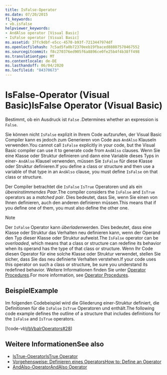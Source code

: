 ```yaml
---
title: IsFalse-Operator
ms.date: 07/20/2015
f1_keywords:
- vb.isfalse
helpviewer_keywords:
- AndAlso operator [Visual Basic]
- IsFalse operator [Visual Basic]
ms.assetid: 37fc9dbf-e5cc-4570-b93f-7213447974df
ms.openlocfilehash: 7c5ad5fa0b72370eeb19fbaced88807570467552
ms.sourcegitcommit: f8c270376ed905f6a8896ce0fe25b4f4b38ff498
ms.translationtype: MT
ms.contentlocale: de-DE
ms.lasthandoff: 06/04/2020
ms.locfileid: "84370673"
---
```

# <a name="isfalse-operator-visual-basic"></a><span data-ttu-id="cc4c4-102">IsFalse-Operator (Visual Basic)</span><span class="sxs-lookup"><span data-stu-id="cc4c4-102">IsFalse Operator (Visual Basic)</span></span>
<span data-ttu-id="cc4c4-103">Bestimmt, ob ein Ausdruck ist `False` .</span><span class="sxs-lookup"><span data-stu-id="cc4c4-103">Determines whether an expression is `False`.</span></span>  
  
 <span data-ttu-id="cc4c4-104">Sie können nicht `IsFalse` explizit in Ihrem Code aufzurufen, der Visual Basic Compiler kann es jedoch zum Generieren von Code aus `AndAlso` Klauseln verwenden.</span><span class="sxs-lookup"><span data-stu-id="cc4c4-104">You cannot call `IsFalse` explicitly in your code, but the Visual Basic compiler can use it to generate code from `AndAlso` clauses.</span></span> <span data-ttu-id="cc4c4-105">Wenn Sie eine Klasse oder Struktur definieren und dann eine Variable dieses Typs in einer- `AndAlso` Klausel verwenden, müssen Sie `IsFalse` für diese Klasse oder Struktur definieren.</span><span class="sxs-lookup"><span data-stu-id="cc4c4-105">If you define a class or structure and then use a variable of that type in an `AndAlso` clause, you must define `IsFalse` on that class or structure.</span></span>  
  
 <span data-ttu-id="cc4c4-106">Der Compiler betrachtet die `IsFalse` `IsTrue` Operatoren und als ein *übereinstimmendes Paar*.</span><span class="sxs-lookup"><span data-stu-id="cc4c4-106">The compiler considers the `IsFalse` and `IsTrue` operators as a *matched pair*.</span></span> <span data-ttu-id="cc4c4-107">Dies bedeutet, dass Sie, wenn Sie einen von Ihnen definieren, auch den anderen definieren müssen.</span><span class="sxs-lookup"><span data-stu-id="cc4c4-107">This means that if you define one of them, you must also define the other one.</span></span>  
  
> [!NOTE]
> <span data-ttu-id="cc4c4-108">Der `IsFalse` Operator kann *überladen*werden. Dies bedeutet, dass eine Klasse oder Struktur das Verhalten neu definieren kann, wenn der Operand den Typ dieser Klasse oder Struktur aufweist.</span><span class="sxs-lookup"><span data-stu-id="cc4c4-108">The `IsFalse` operator can be *overloaded*, which means that a class or structure can redefine its behavior when its operand has the type of that class or structure.</span></span> <span data-ttu-id="cc4c4-109">Wenn Ihr Code diesen Operator für eine solche Klasse oder Struktur verwendet, stellen Sie sicher, dass Sie das neu definierte Verhalten verstehen.</span><span class="sxs-lookup"><span data-stu-id="cc4c4-109">If your code uses this operator on such a class or structure, be sure you understand its redefined behavior.</span></span> <span data-ttu-id="cc4c4-110">Weitere Informationen finden Sie unter [Operator Procedures](../../programming-guide/language-features/procedures/operator-procedures.md).</span><span class="sxs-lookup"><span data-stu-id="cc4c4-110">For more information, see [Operator Procedures](../../programming-guide/language-features/procedures/operator-procedures.md).</span></span>  
  
## <a name="example"></a><span data-ttu-id="cc4c4-111">Beispiel</span><span class="sxs-lookup"><span data-stu-id="cc4c4-111">Example</span></span>  
 <span data-ttu-id="cc4c4-112">Im folgenden Codebeispiel wird die Gliederung einer-Struktur definiert, die Definitionen für die `IsFalse` `IsTrue` Operatoren und enthält.</span><span class="sxs-lookup"><span data-stu-id="cc4c4-112">The following code example defines the outline of a structure that includes definitions for the `IsFalse` and `IsTrue` operators.</span></span>  
  
 [!code-vb[VbVbalrOperators#28](~/samples/snippets/visualbasic/VS_Snippets_VBCSharp/VbVbalrOperators/VB/Class1.vb#28)]  
  
## <a name="see-also"></a><span data-ttu-id="cc4c4-113">Weitere Informationen</span><span class="sxs-lookup"><span data-stu-id="cc4c4-113">See also</span></span>

- [<span data-ttu-id="cc4c4-114">IsTrue-Operator</span><span class="sxs-lookup"><span data-stu-id="cc4c4-114">IsTrue Operator</span></span>](istrue-operator.md)
- [<span data-ttu-id="cc4c4-115">Vorgehensweise: Definieren eines Operators</span><span class="sxs-lookup"><span data-stu-id="cc4c4-115">How to: Define an Operator</span></span>](../../programming-guide/language-features/procedures/how-to-define-an-operator.md)
- [<span data-ttu-id="cc4c4-116">AndAlso-Operator</span><span class="sxs-lookup"><span data-stu-id="cc4c4-116">AndAlso Operator</span></span>](andalso-operator.md)
